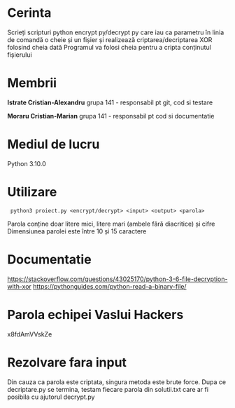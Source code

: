 # Cerinta
Scrieți scripturi python encrypt py/decrypt py care iau ca parametru în linia de comandă o cheie și un
fișier și realizează criptarea/decriptarea XOR folosind cheia dată Programul va folosi cheia pentru a
cripta conținutul fișierului

# Membrii

**Istrate Cristian-Alexandru**  grupa 141   - responsabil pt git, cod si testare

**Moraru Cristian-Marian**      grupa 141   - responsabil pt cod si documentatie


# Mediul de lucru
Python 3.10.0

# Utilizare
```
 python3 proiect.py <encrypt/decrypt> <input> <output> <parola>
```

Parola conține doar litere mici, litere mari (ambele fără diacritice) și cifre Dimensiunea parolei este
între 10 și 15 caractere

# Documentatie
https://stackoverflow.com/questions/43025170/python-3-6-file-decryption-with-xor
https://pythonguides.com/python-read-a-binary-file/


# Parola echipei Vaslui Hackers
x8fdAmVVskZe

# Rezolvare fara input
Din cauza ca parola este criptata, singura metoda este brute force. Dupa ce decriptare.py se termina, testam fiecare parola din solutii.txt care ar fi posibila cu ajutorul decrypt.py

